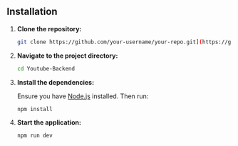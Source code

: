 ## Installation

1. **Clone the repository:**

    ```bash
    git clone https://github.com/your-username/your-repo.git](https://github.com/singhdivyansh0009/Youtube-Backend.git
    ```

2. **Navigate to the project directory:**

    ```bash
    cd Youtube-Backend
    ```

3. **Install the dependencies:**

    Ensure you have [Node.js](https://nodejs.org/) installed. Then run:

    ```bash
    npm install
    ```

4. **Start the application:**

    ```bash
    npm run dev
    ```
